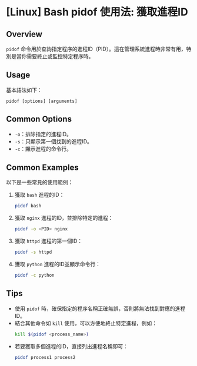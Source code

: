 # [Linux] Bash pidof 使用法: 獲取進程ID

## Overview
`pidof` 命令用於查詢指定程序的進程ID（PID）。這在管理系統進程時非常有用，特別是當你需要終止或監控特定程序時。

## Usage
基本語法如下：
```
pidof [options] [arguments]
```

## Common Options
- `-o`：排除指定的進程ID。
- `-s`：只顯示第一個找到的進程ID。
- `-c`：顯示進程的命令行。

## Common Examples
以下是一些常見的使用範例：

1. 獲取 `bash` 進程的ID：
   ```bash
   pidof bash
   ```

2. 獲取 `nginx` 進程的ID，並排除特定的進程：
   ```bash
   pidof -o <PID> nginx
   ```

3. 獲取 `httpd` 進程的第一個ID：
   ```bash
   pidof -s httpd
   ```

4. 獲取 `python` 進程的ID並顯示命令行：
   ```bash
   pidof -c python
   ```

## Tips
- 使用 `pidof` 時，確保指定的程序名稱正確無誤，否則將無法找到對應的進程ID。
- 結合其他命令如 `kill` 使用，可以方便地終止特定進程，例如：
  ```bash
  kill $(pidof <process_name>)
  ```
- 若要獲取多個進程的ID，直接列出進程名稱即可：
  ```bash
  pidof process1 process2
  ```
